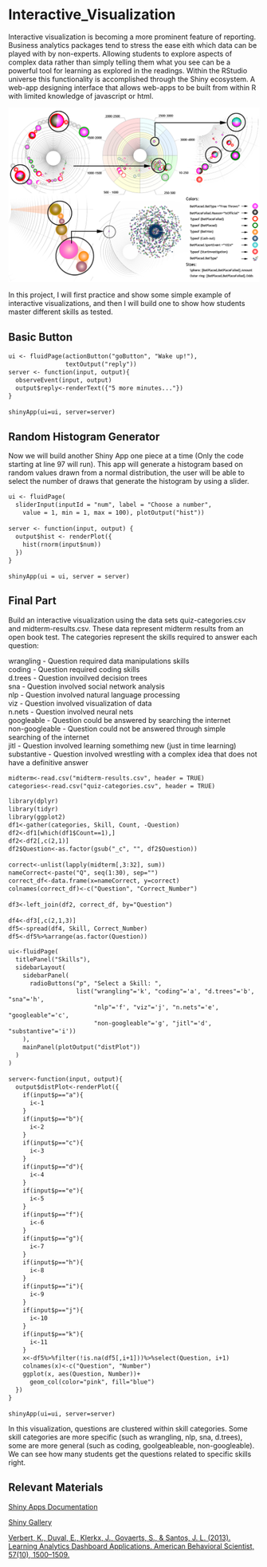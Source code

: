 # Interactive_Visualization

Interactive visualization is becoming a more prominent feature of reporting. Business analytics packages tend to stress the ease eith which data can be played with by non-experts. Allowing students to explore aspects of complex data rather than simply telling them what you see can be a powerful tool for learning as explored in the readings. Within the RStudio universe this functionality is accomplished through the Shiny ecosystem. A web-app designing interface that allows web-apps to be built from within R with limited knowledge of javascript or html.

![int_vis](https://github.com/ab4499/Interactive_Vis/blob/master/graphs/Int_vis.png "github")

In this project, I will first practice and show some simple example of interactive visualizations, and then I will build one to show how students master different skills as tested.


## Basic Button

```{r}
ui <- fluidPage(actionButton("goButton", "Wake up!"),
                textOutput("reply"))
server <- function(input, output){
  observeEvent(input, output)
  output$reply<-renderText({"5 more minutes..."})
}

shinyApp(ui=ui, server=server)
```


## Random Histogram Generator

Now we will build another Shiny App one piece at a time (Only the code starting at line 97 will run). This app will generate a histogram based on random values drawn from a normal distribution, the user will be able to select the number of draws that generate the histogram by using a slider.

```{r}
ui <- fluidPage(
  sliderInput(inputId = "num", label = "Choose a number", 
    value = 1, min = 1, max = 100), plotOutput("hist"))

server <- function(input, output) {
  output$hist <- renderPlot({
    hist(rnorm(input$num))
  })
}

shinyApp(ui = ui, server = server)
```

## Final Part

Build an interactive visualization using the data sets quiz-categories.csv and midterm-results.csv. These data represent midterm results from an open book test. The categories represent the skills required to answer each question:

wrangling - Question required data manipulations skills  
coding - Question required coding skills  
d.trees - Question invoilved decision trees  
sna - Question involved social network analysis  
nlp - Question involved natural language processing  
viz - Question involved visualization of data  
n.nets - Question involved neural nets  
googleable - Question could be answered by searching the internet  
non-googleable - Question could not be answered through simple searching of the internet  
jitl - Question involved learning somethimg new (just in time learning)  
substantive - Question involved wrestling with a complex idea that does not have a definitive answer


```{r}
midterm<-read.csv("midterm-results.csv", header = TRUE)
categories<-read.csv("quiz-categories.csv", header = TRUE)
```

```{r}
library(dplyr)
library(tidyr)
library(ggplot2)
df1<-gather(categories, Skill, Count, -Question)
df2<-df1[which(df1$Count==1),]
df2<-df2[,c(2,1)]
df2$Question<-as.factor(gsub("_c", "", df2$Question))

correct<-unlist(lapply(midterm[,3:32], sum))
nameCorrect<-paste("Q", seq(1:30), sep="")
correct_df<-data.frame(x=nameCorrect, y=correct)
colnames(correct_df)<-c("Question", "Correct_Number")

df3<-left_join(df2, correct_df, by="Question")

df4<-df3[,c(2,1,3)]
df5<-spread(df4, Skill, Correct_Number)
df5<-df5%>%arrange(as.factor(Question))

```


```{r}
ui<-fluidPage(
  titlePanel("Skills"),
  sidebarLayout(
    sidebarPanel(
      radioButtons("p", "Select a Skill: ",
                   list("wrangling"='k', "coding"='a', "d.trees"='b', "sna"='h',
                        "nlp"='f', "viz"='j', "n.nets"='e', "googleable"='c',
                        "non-googleable"='g', "jitl"='d', "substantive"='i'))
    ),
    mainPanel(plotOutput("distPlot"))
  )
)

server<-function(input, output){
  output$distPlot<-renderPlot({
    if(input$p=="a"){
      i<-1
    }
    if(input$p=="b"){
      i<-2
    }
    if(input$p=="c"){
      i<-3
    }
    if(input$p=="d"){
      i<-4
    }
    if(input$p=="e"){
      i<-5
    }
    if(input$p=="f"){
      i<-6
    }
    if(input$p=="g"){
      i<-7
    }
    if(input$p=="h"){
      i<-8
    }
    if(input$p=="i"){
      i<-9
    }
    if(input$p=="j"){
      i<-10
    }
    if(input$p=="k"){
      i<-11
    }
    x<-df5%>%filter(!is.na(df5[,i+1]))%>%select(Question, i+1)
    colnames(x)<-c("Question", "Number")
    ggplot(x, aes(Question, Number))+
      geom_col(color="pink", fill="blue")
  })
}

shinyApp(ui=ui, server=server)
```

In this visualization, questions are clustered within skill categories. Some skill categories are more specific (such as wrangling, nlp, sna, d.trees), some are more general (such as coding, goolgeableable, non-googleable). We can see how many students get the questions related to specific skills right.

## Relevant Materials

[Shiny Apps Documentation](https://shiny.rstudio.com/)

[Shiny Gallery](https://shiny.rstudio.com/gallery/)

[Verbert, K., Duval, E., Klerkx, J., Govaerts, S., & Santos, J. L. (2013). Learning Analytics Dashboard Applications. American Behavioral Scientist, 57(10), 1500–1509.](https://journals.sagepub.com/doi/abs/10.1177/0002764213479363)


